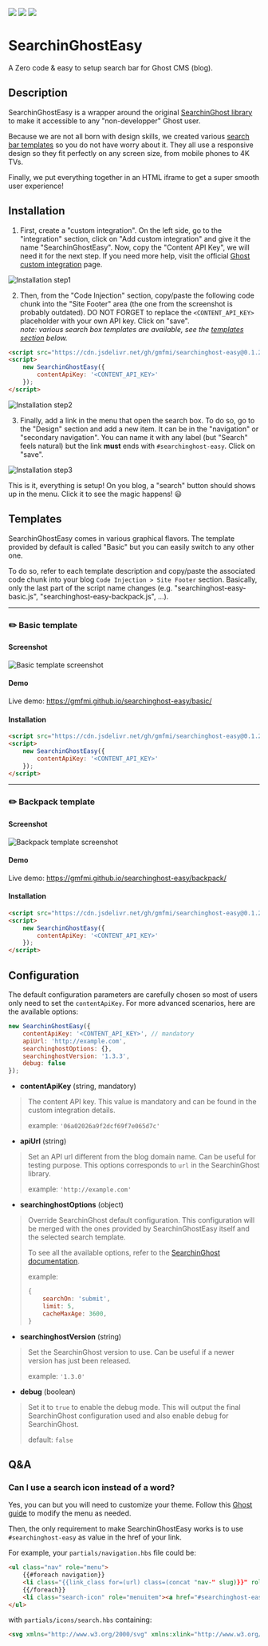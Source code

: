 [![](https://flat.badgen.net/github/release/gmfmi/searchinghost-easy)](https://github.com/gmfmi/searchinghost-easy/releases)
[![](https://data.jsdelivr.com/v1/package/gh/gmfmi/searchinghost-easy/badge)](https://www.jsdelivr.com/package/gh/gmfmi/searchinghost-easy)
[![](https://flat.badgen.net/github/license/gmfmi/searchinghost-easy)](https://github.com/gmfmi/searchinghost-easy/blob/master/LICENSE)


# SearchinGhostEasy

A Zero code & easy to setup search bar for Ghost CMS (blog).


## Description

SearchinGhostEasy is a wrapper around the original [SearchinGhost library](https://github.com/gmfmi/searchinGhost)
to make it accessible to any "non-developper" Ghost user.

Because we are not all born with design skills, we created various [search bar templates](#templates)
so you do not have worry about it. They all use a responsive design so they fit perfectly on
any screen size, from mobile phones to 4K TVs.

Finally, we put everything together in an HTML iframe to get a super smooth user experience!


## Installation

1. First, create a "custom integration". On the left side, go to the "integration" section, click on "Add custom integration" and give it the name "SearchinGhostEasy".
Now, copy the "Content API Key", we will need it for the next step.
If you need more help, visit the official [Ghost custom integration](https://ghost.org/integrations/custom-integrations/) page.

![Installation step1](screenshots/installation/step1.png)

2. Then, from the "Code Injection" section, copy/paste the following code chunk into the "Site Footer" area (the one from the screenshot is probably outdated). DO NOT FORGET to replace the `<CONTENT_API_KEY>` placeholder with your own API key. Click on "save".  
*note: various search box templates are available, see the [templates section](#templates) below.*

```html
<script src="https://cdn.jsdelivr.net/gh/gmfmi/searchinghost-easy@0.1.2/dist/searchinghost-easy-basic.js"></script>
<script>
    new SearchinGhostEasy({
        contentApiKey: '<CONTENT_API_KEY>'
    });
</script>
```

![Installation step2](screenshots/installation/step2.png)

3. Finally, add a link in the menu that open the search box. To do so, go to the "Design" section and add a new item. It can be in the "navigation" or "secondary navigation". You can name it with any label (but "Search" feels natural) but the link **must** ends with `#searchinghost-easy`. Click on "save".

![Installation step3](screenshots/installation/step3.png)


This is it, everything is setup! On you blog, a "search" button should shows up in the menu. Click it to see the magic happens! 😃


## Templates

SearchinGhostEasy comes in various graphical flavors. The template provided by default is called "Basic" but you
can easily switch to any other one.

To do so, refer to each template description and copy/paste the associated code chunk into your blog
`Code Injection > Site Footer` section. Basically, only the last part of the script name changes
(e.g. "searchinghost-easy-basic.js", "searchinghost-easy-backpack.js", ...).

---

### ✏️ Basic template

#### Screenshot

![Basic template screenshot](screenshots/basic.png)

#### Demo

Live demo: https://gmfmi.github.io/searchinghost-easy/basic/


#### Installation

```html
<script src="https://cdn.jsdelivr.net/gh/gmfmi/searchinghost-easy@0.1.2/dist/searchinghost-easy-basic.js"></script>
<script>
    new SearchinGhostEasy({
        contentApiKey: '<CONTENT_API_KEY>'
    });
</script>
```

---

### ✏️ Backpack template

#### Screenshot

![Backpack template screenshot](screenshots/backpack.png)

#### Demo

Live demo: https://gmfmi.github.io/searchinghost-easy/backpack/


#### Installation

```html
<script src="https://cdn.jsdelivr.net/gh/gmfmi/searchinghost-easy@0.1.2/dist/searchinghost-easy-backpack.js"></script>
<script>
    new SearchinGhostEasy({
        contentApiKey: '<CONTENT_API_KEY>'
    });
</script>
```


## Configuration

The default configuration parameters are carefully chosen so most of users only need to set the `contentApiKey`.
For more advanced scenarios, here are the available options:

```js
new SearchinGhostEasy({
    contentApiKey: '<CONTENT_API_KEY>', // mandatory
    apiUrl: 'http://example.com',
    searchinghostOptions: {},
    searchinghostVersion: '1.3.3',
    debug: false
});
```

- **contentApiKey** (string, mandatory)
> The content API key. This value is mandatory and can be found in the custom integration details.
>
> example: `'06a02026a9f2dcf69f7e065d7c'`

- **apiUrl** (string)
> Set an API url different from the blog domain name. Can be useful for testing purpose.
> This options corresponds to `url` in the SearchinGhost library.
>
> example: `'http://example.com'`

- **searchinghostOptions** (object)
> Override SearchinGhost default configuration. This configuration will be merged with the
> ones provided by SearchinGhostEasy itself and the selected search template.
>
> To see all the available options, refer to the [SearchinGhost documentation](https://github.com/gmfmi/searchinGhost#options).
>
> example:
> ```js
> {
>     searchOn: 'submit',
>     limit: 5,
>     cacheMaxAge: 3600,
> }
> ```

- **searchinghostVersion** (string)
> Set the SearchinGhost version to use. Can be useful if a newer version has just been released.
>
> example: `'1.3.0'`

- **debug** (boolean)
> Set it to `true` to enable the debug mode. This will output the final SearchinGhost configuration used
> and also enable debug for SearchinGhost.
>
> default: `false`


## Q&A

### Can I use a search icon instead of a word?

Yes, you can but you will need to customize your theme. Follow this [Ghost guide](https://ghost.org/docs/api/v3/handlebars-themes/helpers/navigation/) to modify the menu as needed.

Then, the only requirement to make SearchinGhostEasy works is to use `#searchinghost-easy` as value in the href of your link.

For example, your `partials/navigation.hbs` file could be:

```html
<ul class="nav" role="menu">
    {{#foreach navigation}}
    <li class="{{link_class for=(url) class=(concat "nav-" slug)}}" role="menuitem"><a href="{{url absolute="true"}}">{{label}}</a></li>
    {{/foreach}}
    <li class="search-icon" role="menuitem"><a href="#searchinghost-easy">{{> "icons/search"}}</a></li>
</ul>
```

with `partials/icons/search.hbs` containing:

```html
<svg xmlns="http://www.w3.org/2000/svg" xmlns:xlink="http://www.w3.org/1999/xlink" viewBox="0 0 512 512"><path d="M508.875,493.792L353.089,338.005c32.358-35.927,52.245-83.296,52.245-135.339C405.333,90.917,314.417,0,202.667,0 S0,90.917,0,202.667s90.917,202.667,202.667,202.667c52.043,0,99.411-19.887,135.339-52.245l155.786,155.786 c2.083,2.083,4.813,3.125,7.542,3.125c2.729,0,5.458-1.042,7.542-3.125C513.042,504.708,513.042,497.958,508.875,493.792z M202.667,384c-99.979,0-181.333-81.344-181.333-181.333S102.688,21.333,202.667,21.333S384,102.677,384,202.667 S302.646,384,202.667,384z"/></svg>
```